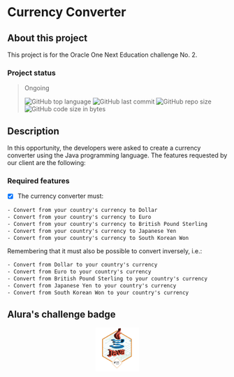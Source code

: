# Currency Converter

## About this project

This project is for the Oracle One Next Education challenge No. 2.

### Project status

> Ongoing
>
> ![GitHub top language](https://img.shields.io/github/languages/top/loo-kuhs/currency-converter?style=for-the-badge)
> ![GitHub last commit](https://img.shields.io/github/last-commit/loo-kuhs/currency-converter?style=for-the-badge)
> ![GitHub repo size](https://img.shields.io/github/repo-size/loo-kuhs/currency-converter?style=for-the-badge)
> ![GitHub code size in bytes](https://img.shields.io/github/languages/code-size/loo-kuhs/currency-converter?style=for-the-badge)

## Description

In this opportunity, the developers were asked to create a
currency converter using the Java programming language. The
features requested by our client are the following:

### Required features

- [x] The currency converter must:

```text
- Convert from your country's currency to Dollar
- Convert from your country's currency to Euro
- Convert from your country's currency to British Pound Sterling
- Convert from your country's currency to Japanese Yen
- Convert from your country's currency to South Korean Won
```

Remembering that it must also be possible to convert inversely, i.e.:

```text
- Convert from Dollar to your country's currency
- Convert from Euro to your country's currency
- Convert from British Pound Sterling to your country's currency
- Convert from Japanese Yen to your country's currency
- Convert from South Korean Won to your country's currency
```

## Alura's challenge badge

<div align="center">
  <img src="./assets/java-badge.png" alt="Alura's challenge badge" style="width: 20%">
</div>